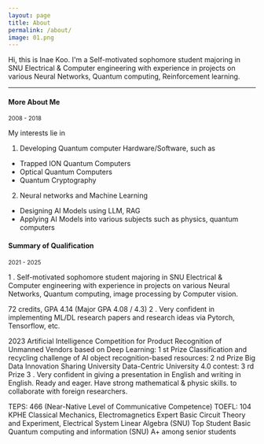 ```yaml
---
layout: page
title: About
permalink: /about/
image: 01.png
---
```


Hi, this is Inae Koo. I'm a Self-motivated sophomore student majoring in SNU Electrical & Computer engineering with experience in projects on various Neural Networks, Quantum computing, Reinforcement learning.

***

#### More About Me
<small>2008 - 2018</small>

My interests lie in

1. Developing Quantum computer Hardware/Software, such as
- Trapped ION Quantum Computers
- Optical Quantum Computers
- Quantum Cryptography
2. Neural networks and Machine Learning
- Designing AI Models using LLM, RAG
- Applying AI Models into various subjects such as physics, quantum computers

#### Summary of Qualification
<small>2021 - 2025</small>

1 . Self-motivated sophomore student majoring in SNU Electrical & Computer engineering with experience in projects on various Neural Networks, Quantum computing, image processing by Computer vision.

72 credits, GPA 4.14 (Major GPA 4.08 / 4.3)
2 . Very confident in implementing ML/DL research papers and research ideas via Pytorch, Tensorflow, etc.

2023 Artificial Intelligence Competition for Product Recognition of Unmanned Vendors based on Deep Learning: 1 st Prize
Classification and recycling challenge of AI object recognition-based resources: 2 nd Prize
Big Data Innovation Sharing University Data-Centric University 4.0 contest: 3 rd Prize
3 . Very confident in giving a presentation in English and writing in English. Ready and eager. Have strong mathematical & physic skills. to collaborate with foreign researchers.

TEPS: 466 (Near-Native Level of Communicative Competence)
TOEFL: 104
KPHE Classical Mechanics, Electromagnetics Expert
Basic Circuit Theory and Experiment, Electrical System Linear Algebra (SNU) Top Student
Basic Quantum computing and information (SNU) A+ among senior students